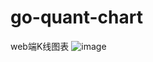 # go-quant-chart
web端K线图表
![image](https://github.com/ManbasJi/go-quant-chart/blob/master/images/demo2.png)
